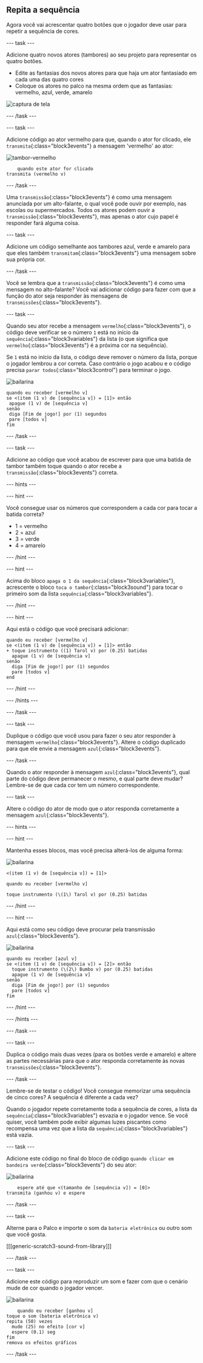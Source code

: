 ## Repita a sequência

Agora você vai acrescentar quatro botões que o jogador deve usar para repetir a sequência de cores.

--- task ---

Adicione quatro novos atores (tambores) ao seu projeto para representar os quatro botões.

+ Edite as fantasias dos novos atores para que haja um ator fantasiado em cada uma das quatro cores
+ Coloque os atores no palco na mesma ordem que as fantasias: vermelho, azul, verde, amarelo

![captura de tela](images/colour-drums.png)

--- /task ---

--- task ---

Adicione código ao ator vermelho para que, quando o ator for clicado, ele `transmita`{:class="block3events"} a mensagem 'vermelho' ao ator:

![tambor-vermelho](images/red_drum.png)

```blocks3
    quando este ator for clicado
transmita (vermelho v)
```

--- /task ---

Uma `transmissão`{:class="block3events"} é como uma mensagem anunciada por um alto-falante, o qual você pode ouvir por exemplo, nas escolas ou supermercados. Todos os atores podem ouvir a `transmissão`{:class="block3events"}, mas apenas o ator cujo papel é responder fará alguma coisa.

--- task ---

Adicione um código semelhante aos tambores azul, verde e amarelo para que eles também `transmitam`{:class="block3events"} uma mensagem sobre sua própria cor.

--- /task ---

Você se lembra que a `transmissão`{:class="block3events"} é como uma mensagem no alto-falante? Você vai adicionar código para fazer com que a função do ator seja responder às mensagens de `transmissões`{:class="block3events"}.

--- task ---

Quando seu ator recebe a mensagem `vermelho`{:class="block3events"}, o código deve verificar se o número `1` está no início da `sequência`{:class="block3variables"} da lista (o que significa que `vermelho`{:class="block3events"} é a próxima cor na sequência).

Se `1` está no início da lista, o código deve remover o número da lista, porque o jogador lembrou a cor correta. Caso contrário o jogo acabou e o código precisa `parar todos`{:class="block3control"} para terminar o jogo.

![bailarina](images/ballerina.png)

```blocks3
quando eu receber [vermelho v]
se <(item (1 v) de [sequência v]) = [1]> então 
 apague (1 v) de [sequência v]
senão 
 diga [Fim de jogo!] por (1) segundos
 pare [todos v]
fim
```

--- /task ---

--- task ---

Adicione ao código que você acabou de escrever para que uma batida de tambor também toque quando o ator recebe a `transmissão`{:class="block3events"} correta.

--- hints ---


--- hint ---

Você consegue usar os números que correspondem a cada cor para tocar a batida correta?

+ 1 = vermelho
+ 2 = azul
+ 3 = verde
+ 4 = amarelo

--- /hint ---

--- hint ---

Acima do bloco `apaga o 1 da sequência`{:class="block3variables"}, acrescente o bloco `toca o tambor`{:class="block3sound"} para tocar o primeiro som da lista `sequência`{:class="block3variables"}.

--- /hint ---

--- hint ---

Aqui está o código que você precisará adicionar:

```blocks3
quando eu receber [vermelho v]
se <(item (1 v) de [sequência v]) = [1]> então 
+ toque instrumento ((1) Tarol v) por (0.25) batidas
  apague (1 v) de [sequência v]
senão 
  diga [Fim de jogo!] por (1) segundos
  pare [todos v]
end
```

--- /hint ---

--- /hints ---

--- /task ---

--- task ---

Duplique o código que você usou para fazer o seu ator responder à mensagem `vermelho`{:class="block3events"}. Altere o código duplicado para que ele envie a mensagem `azul`{:class="block3events"}.

--- /task ---

Quando o ator responder à mensagem `azul`{:class="block3events"}, qual parte do código deve permanecer o mesmo, e qual parte deve mudar? Lembre-se de que cada cor tem um número correspondente.

--- task ---

Altere o código do ator de modo que o ator responda corretamente a mensagem `azul`{:class="block3events"}.

--- hints ---


--- hint ---

Mantenha esses blocos, mas você precisa alterá-los de alguma forma:

![bailarina](images/ballerina.png)

```blocks3
<(item (1 v) de [sequência v]) = [1]>

quando eu receber [vermelho v]

toque instrumento (\(1\) Tarol v) por (0.25) batidas
```

--- /hint ---

--- hint ---

Aqui está como seu código deve procurar pela transmissão `azul`{:class="block3events"}.

![bailarina](images/ballerina.png)

```blocks3
quando eu receber [azul v]
se <(item (1 v) de [sequência v]) = [2]> então 
  toque instrumento (\(2\) Bumbo v) por (0.25) batidas
  apague (1 v) de [sequência v]
senão 
  diga [Fim de jogo!] por (1) segundos
  pare [todos v]
fim
```

--- /hint ---

--- /hints ---

--- /task ---

--- task ---

Duplica o código mais duas vezes (para os botões verde e amarelo) e altere as partes necessárias para que o ator responda corretamente às novas `transmissões`{:class="block3events"}.

--- /task ---

Lembre-se de testar o código! Você consegue memorizar uma sequência de cinco cores? A sequência é diferente a cada vez?

Quando o jogador repete corretamente toda a sequência de cores, a lista da `sequência`{:class="block3variables"} esvazia e o jogador vence. Se você quiser, você também pode exibir algumas luzes piscantes como recompensa uma vez que a lista da `sequência`{:class="block3variables"} está vazia.

--- task ---

Adicione este código no final do bloco de código `quando clicar em bandeira verde`{:class="block3events"} do seu ator:

![bailarina](images/ballerina.png)

```blocks3
    espere até que <(tamanho de [sequência v]) = [0]>
transmita (ganhou v) e espere
```

--- /task ---

--- task ---

Alterne para o Palco e importe o som da `bateria eletrônica` ou outro som que você gosta.

[[[generic-scratch3-sound-from-library]]]

--- /task ---

--- task ---

Adicione este código para reproduzir um som e fazer com que o cenário mude de cor quando o jogador vencer.

![bailarina](images/stage.png)

```blocks3
    quando eu receber [ganhou v]
toque o som (bateria eletrônica v)
repita (50) vezes 
  mude (25) no efeito [cor v]
  espere (0.1) seg
fim
remova os efeitos gráficos
```

--- /task ---